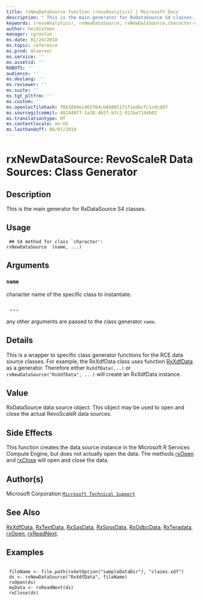```yaml
---
title: rxNewDataSource function (revoAnalytics) | Microsoft Docs
description: " This is the main generator for RxDataSource S4 classes. "
keywords: (revoAnalytics), rxNewDataSource, rxNewDataSource,character-method, file, connection
author: heidisteen
manager: cgronlun
ms.date: 01/24/2018
ms.topic: reference
ms.prod: mlserver
ms.service: ''
ms.assetid: ''
ROBOTS: ''
audience: ''
ms.devlang: ''
ms.reviewer: ''
ms.suite: ''
ms.tgt_pltfrm: ''
ms.custom: ''
ms.openlocfilehash: f661800ec465764cb848051f1f1edbcfc1c0cd97
ms.sourcegitcommit: 482448f7-1a28-4b2f-b7c2-911be7144b02
ms.translationtype: HT
ms.contentlocale: en-US
ms.lasthandoff: 06/07/2019
---
```

 # <a name="rxnewdatasource-revoscaler-data-sources-class-generator"></a>rxNewDataSource: RevoScaleR Data Sources: Class Generator 
 ## <a name="description"></a>Description

This is the main generator for RxDataSource S4 classes.


 ## <a name="usage"></a>Usage

```   
 ## S4 method for class `character':
rxNewDataSource  (name, ...)

```

 ## <a name="arguments"></a>Arguments



 ### `name`
 character name of the specific class to instantiate. 


 ### ` ...`
 any other arguments are passed to the class generator `name`. 



 ## <a name="details"></a>Details

This is a wrapper to specific class generator functions for the RCE data source classes. For example, the RxXdfData class uses function [RxXdfData](RxXdfData.md) as a generator. Therefore either `RxXdfData(...)` or `rxNewDataSource("RxXdfData", ...)` will create an RxXdfData instance.


 ## <a name="value"></a>Value

RxDataSource data source object. This object may be used to open and close the actual RevoScaleR data sources.

 ## <a name="side-effects"></a>Side Effects 


This function creates the data source instance in the Microsoft R Services Compute Engine, but does not actually open the data. The methods [rxOpen](rxOpen-methods.md) and [rxClose](rxOpen-methods.md) will open and close the data.

 ## <a name="authors"></a>Author(s)
 Microsoft Corporation [`Microsoft Technical Support`](https://go.microsoft.com/fwlink/?LinkID=698556&clcid=0x409)


 ## <a name="see-also"></a>See Also

[RxXdfData](RxXdfData.md), [RxTextData](RxTextData.md), [RxSasData](RxSasData.md), [RxSpssData](RxSpssData.md), [RxOdbcData](RxOdbcData.md), [RxTeradata](RxTeradata.md), [rxOpen](rxOpen-methods.md), [rxReadNext](rxOpen-methods.md).

 ## <a name="examples"></a>Examples

 ```

  fileName <- file.path(rxGetOption("sampleDataDir"), "claims.xdf")
  ds <- rxNewDataSource("RxXdfData", fileName)
  rxOpen(ds)
  myData <- rxReadNext(ds)
  rxClose(ds)
```



